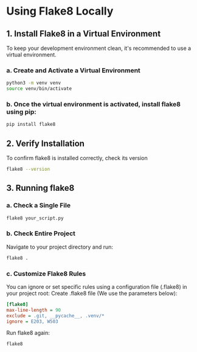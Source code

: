 # Using Flake8 Locally

## 1. Install Flake8 in a Virtual Environment

To keep your development environment clean, it's recommended to use a virtual environment.

### a. Create and Activate a Virtual Environment

```bash
python3 -m venv venv
source venv/bin/activate
```

### b. Once the virtual environment is activated, install flake8 using pip:
```bash 
pip install flake8
```

## 2. Verify Installation

To confirm flake8 is installed correctly, check its version
```bash 
flake8 --version
```

## 3. Running flake8

### a. Check a Single File

```bash
flake8 your_script.py
```

### b. Check Entire Project
Navigate to your project directory and run:

```bash
flake8 .
```

### c. Customize Flake8 Rules

You can ignore or set specific rules using a configuration file (.flake8) in your project root:
Create .flake8 file (We use the parameters below):

```ini
[flake8]
max-line-length = 90
exclude = .git, __pycache__, .venv/*
ignore = E203, W503
```

Run flake8 again:

```bash
flake8
```
